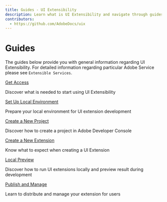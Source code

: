 ```yaml
---
title: Guides - UI Extensibility
description: Learn what is UI Extensibility and navigate through guides 
contributors:
  - https://github.com/AdobeDocs/uix
---
```


# Guides

The guides below provide you with general information regarding UI Extensibility. For detailed information regarding particular Adobe Service please see `Extensible Services`.

<DiscoverBlock slots="link, text"/>

[Get Access](get-access)

Discover what is needed to start using UI Extensibility

<DiscoverBlock slots="link, text"/>

[Set Up Local Environment](local-environment)

Prepare your local environment for UI extension development

<DiscoverBlock slots="link, text"/>

[Create a New Project](creating-project-in-dev-console)

Discover how to create a project in Adobe Developer Console

<DiscoverBlock slots="link, text"/>

[Create a New Extension](development-flow)
    
Know what to expect when creating a UI Extension

<DiscoverBlock slots="link, text"/>

[Local Preview](preview-extension-locally)

Discover how to run UI extensions locally and preview result during development

<DiscoverBlock slots="link, text"/>

[Publish and Manage](publication)
    
Learn to distribute and manage your extension for users
